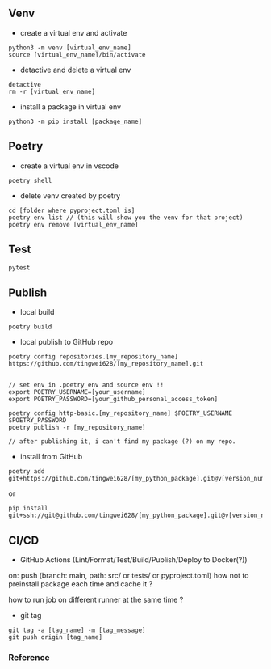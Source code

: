 ## Venv

- create a virtual env and activate
```
python3 -m venv [virtual_env_name]
source [virtual_env_name]/bin/activate

```

- detactive and delete a virtual env

```
detactive
rm -r [virtual_env_name]
```

- install a package in virtual env
```
python3 -m pip install [package_name]
```

## Poetry

- create a virtual env in vscode 
```
poetry shell
```

- delete venv created by poetry
```
cd [folder where pyproject.toml is]
poetry env list // (this will show you the venv for that project)
poetry env remove [virtual_env_name]
```


## Test

```
pytest
```

## Publish

- local build 
```
poetry build
```
- local publish to GitHub repo
```
poetry config repositories.[my_repository_name] https://github.com/tingwei628/[my_repository_name].git


// set env in .poetry env and source env !!
export POETRY_USERNAME=[your_username]
export POETRY_PASSWORD=[your_github_personal_access_token]

poetry config http-basic.[my_repository_name] $POETRY_USERNAME $POETRY_PASSWORD
poetry publish -r [my_repository_name]

// after publishing it, i can't find my package (?) on my repo.
```

- install from GitHub
```
poetry add git+https://github.com/tingwei628/[my_python_package].git@v[version_number]
```
or
```
pip install git+ssh://git@github.com/tingwei628/[my_python_package].git@v[version_number]
```

## CI/CD
- GitHub Actions (Lint/Format/Test/Build/Publish/Deploy to Docker(?))

on: push (branch: main, path: src/ or tests/ or pyproject.toml)
how not to preinstall package each time and cache it ?

how to run job on different runner at the same time ?

- git tag
```
git tag -a [tag_name] -m [tag_message]
git push origin [tag_name]

```


### Reference



